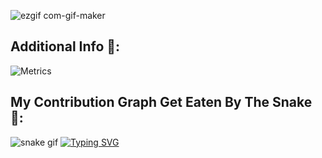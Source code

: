 ![ezgif com-gif-maker](https://user-images.githubusercontent.com/76848542/226166082-c1c21975-6f71-47df-a3e6-ee6370e8a56b.gif)

## Additional Info 👾:
![Metrics](https://metrics.lecoq.io/MIKLAMB?template=classic&isocalendar=1&base=header%2C%20activity%2C%20community%2C%20repositories%2C%20metadata&base.indepth=false&base.hireable=false&base.skip=false&isocalendar=false&isocalendar.duration=half-year&config.timezone=Asia%2FYerevan)

## My Contribution Graph Get Eaten By The Snake 🐍:
![snake gif](https://github.com/MIKLAMB/MIKLAMB/blob/output/github-contribution-grid-snake.svg)
[![Typing SVG](https://readme-typing-svg.herokuapp.com?font=oswald&pause=1000&color=31A9DF&background=222222&width=435&lines=Dot+Net+Engineer+%7C+Game+Developer;MIKLAMB)](https://git.io/typing-svg)

